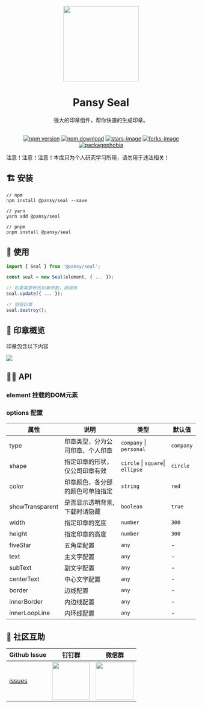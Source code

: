 <p align="center">
  <a href="https://ant.design">
    <img width="200" src="https://cdn.jsdelivr.net/gh/wangxingkang/pictures@latest/imgs/seal.svg">
  </a>
</p>

<h1 align="center">Pansy Seal</h1>

<div align="center">
  强大的印章组件，帮你快速的生成印章。
</div>

<br />

<div align="center">

[![npm version][npm-v-image]][npm-url] 
[![npm download][download-image]][download-url] 
[![stars-image][stars-image]][stars-url] 
[![forks-image][forks-image]][forks-url] 
[![packagephobia][packagephobia-image]][packagephobia-url] 
  
</div> 

<div>
  注意！注意！注意！本库只为个人研究学习所用，请勿用于违法相关！
</div>

## 🏗 安装

```
// npm
npm install @pansy/seal --save

// yarn
yarn add @pansy/seal

// pnpm
pnpm install @pansy/seal
```

## 🔨 使用
```ts
import { Seal } from '@pansy/seal';

const seal = new Seal(element, { ... });

// 如果需要修改印章参数，请调用
seal.update({ ... });

// 销毁印章
seal.destroy();
```

## 📸 印章概览

印章包含以下内容

<img src="https://cdn.jsdelivr.net/gh/wangxingkang/pictures@latest/imgs/seal.png">

## 🧑‍💻 API
### element 挂载的DOM元素
### options 配置

|属性|说明|类型|默认值|
|---|---|---|---|
| type | 印章类型，分为公司印章、个人印章 | `company` \| `personal` |`company`|
| shape | 指定印章的形状，仅公司印章有效 | `circle` \| `square`\| `ellipse` | `circle` |
| color | 印章颜色，各分部的颜色可单独指定 | `string` | `red` |
| showTransparent | 是否显示透明背景, 下载时请隐藏 | `boolean` | `true` |
| width | 指定印章的宽度 | `number` | `300` |
| height | 指定印章的高度 | `number` | `300` |
| fiveStar | 五角星配置 | `any` | - |
| text | 主文字配置 | `any` |-|
| subText | 副文字配置 | `any` | - |
| centerText | 中心文字配置 | `any` | - |
| border | 边线配置 | `any` | - |
| innerBorder | 内边线配置 | `any` | - |
| innerLoopLine | 内环线配置 | `any` | - |

## 🌟 社区互助

| Github Issue                                                 | 钉钉群                                                                                     | 微信群                                                                                   |
| ------------------------------------------------------------ | ------------------------------------------------------------------------------------------ | ---------------------------------------------------------------------------------------- |
| [issues](https://github.com/pansyjs/seal/issues) | <img src="https://github.com/alitajs/alita/blob/master/public/dingding.png" width="100" /> | <img src="https://github.com/alitajs/alita/blob/master/public/wechat.png" width="100" /> |



[npm-v-image]: https://img.shields.io/npm/v/@pansy/seal.svg
[forks-image]: https://img.shields.io/github/forks/pansyjs/seal.svg
[stars-image]: https://img.shields.io/github/stars/pansyjs/seal.svg
[packagephobia-image]: https://packagephobia.com/badge?p=@pansy/seal
[npm-url]: http://npmjs.org/package/@pansy/seal
[github-url]: https://github.com/pansyjs/seal
[stars-url]: https://github.com/pansyjs/seal/stargazers
[forks-url]: https://github.com/pansyjs/seal/network/members
[packagephobia-url]: https://packagephobia.com/result?p=@pansy/seal
[download-image]: https://img.shields.io/npm/dm/@pansy/seal
[download-url]: https://npmjs.org/package/@pansy/seal
